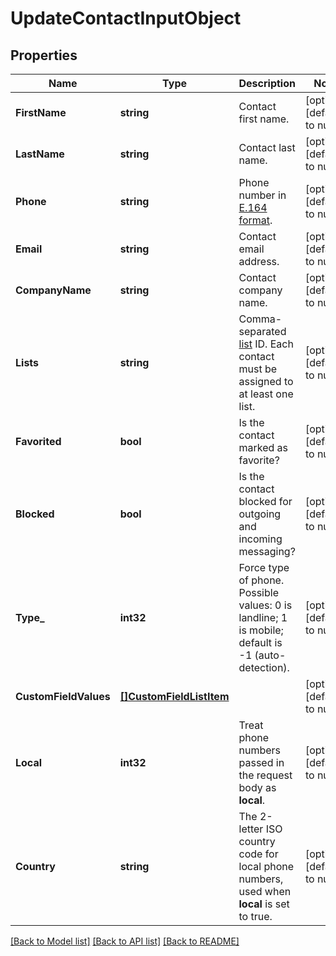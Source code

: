 # UpdateContactInputObject

## Properties
Name | Type | Description | Notes
------------ | ------------- | ------------- | -------------
**FirstName** | **string** | Contact first name. | [optional] [default to null]
**LastName** | **string** | Contact last name. | [optional] [default to null]
**Phone** | **string** | Phone number in [E.164 format](https://en.wikipedia.org/wiki/E.164). | [optional] [default to null]
**Email** | **string** | Contact email address. | [optional] [default to null]
**CompanyName** | **string** | Contact company name. | [optional] [default to null]
**Lists** | **string** | Comma-separated [list](http://docs.textmagictesting.com/#section/Lists) ID. Each contact must be assigned to at least one list. | [optional] [default to null]
**Favorited** | **bool** | Is the contact marked as favorite? | [optional] [default to null]
**Blocked** | **bool** | Is the contact blocked for outgoing and incoming messaging? | [optional] [default to null]
**Type_** | **int32** | Force type of phone. Possible values: 0 is landline; 1 is mobile; default is -1 (auto-detection). | [optional] [default to null]
**CustomFieldValues** | [**[]CustomFieldListItem**](CustomFieldListItem.md) |  | [optional] [default to null]
**Local** | **int32** | Treat phone numbers passed in the request body as **local**. | [optional] [default to null]
**Country** | **string** | The 2-letter ISO country code for local phone numbers, used when **local** is set to true. | [optional] [default to null]

[[Back to Model list]](../README.md#documentation-for-models) [[Back to API list]](../README.md#documentation-for-api-endpoints) [[Back to README]](../README.md)



